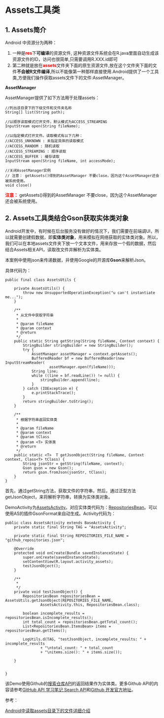 # Assets工具类

## 1. Assets简介

Android 中资源分为两种：

1. 一种是<font color=red>**res**</font>下**可编译**的资源文件, 这种资源文件系统会在R.java里面自动生成该资源文件的ID，访问也很简单,只需要调用R.XXX.id即可
2. 第二种就是放在<font color=red>**assets**</font>文件夹下面的原生资源文件,放在这个文件夹下面的文件**不会被R文件编译**,所以不能像第一种那样直接使用.Android提供了一个工具类,方便我们操作获取assets文件下的文件:AssetManager。

**AssetManager**

AssetManager提供了如下方法用于处理assets：

```
//列出该目录下的下级文件和文件夹名称
String[] list(String path);

//以顺序读取模式打开文件，默认模式为ACCESS_STREAMING
InputStream open(String fileName);

//以指定模式打开文件。读取模式有以下几种：
//ACCESS_UNKNOWN : 未指定具体的读取模式
//ACCESS_RANDOM : 随机读取
//ACCESS_STREAMING : 顺序读取
//ACCESS_BUFFER : 缓存读取
InputStream open(String fileName, int accessMode);

//关闭AssetManager实例
// 注意： getAssets()得到的AssetManager 不要close，因为这个AssetManager还会被系统使用。
void close()
```

<font color=red>**注意：**</font> getAssets()得到的AssetManager 不要close，因为这个AssetManager还会被系统使用。

## 2. Assets工具类结合Gson获取实体类对象

Android开发中，有时候在后台服务没有做好的情况下，我们需要在前端调UI，所以就需要创建假数据，即**实体类对象**，用来模拟在网络获取的实体类对象。所以，我们可以在本地assets文件夹下放一个文本文件，用来存放一个假的数据，然后结合Assets相关API，读取改文件并解析为实体类。

本案例中使用json来传递数据，并使用Google的开源库**Gson**来解析Json。

具体代码为：

```
public final class AssetsUtils {

    private AssetsUtils() {
        throw new UnsupportedOperationException("u can't instantiate me...");
    }

    /**
     * 从文件中获取字符串
     *
     * @param fileName
     * @param context
     * @return
     */
    public static String getString(String fileName, Context context) {
        StringBuilder stringBuilder = new StringBuilder();
        try {
            AssetManager assetManager = context.getAssets();
            BufferedReader bf = new BufferedReader(new InputStreamReader(
                    assetManager.open(fileName)));
            String line;
            while ((line = bf.readLine()) != null) {
                stringBuilder.append(line);
            }
        } catch (IOException e) {
            e.printStackTrace();
        }
        return stringBuilder.toString();
    }

    /**
     * 根据字符串返回实体类
     *
     * @param fileName
     * @param context
     * @param tClass
     * @param <T> 实体类
     * @return
     */
    public static <T>  T getJsonObject(String fileName, Context context, Class<T> tClass) {
        String jsonStr = getString(fileName, context);
        Gson gson = new Gson();
        return gson.fromJson(jsonStr, tClass);
    }
}
```

首先，通过getString方法，获取文件的字符串，然后，通过泛型方法getJsonObject，来将解析字符串，转换为实体类对象。

DemoActivity为[AssetsActivity](https://github.com/YoungBear/Hello/blob/master/app/src/main/java/com/example/hello/activity/AssetsActivity.java)。对应实体类代码为：[RepositoriesBean](https://github.com/YoungBear/Hello/blob/master/app/src/main/java/com/example/hello/model/bean/RepositoriesBean.java)。可以使用AS的插件GsonFormat来自动生成。Activity代码为：

```
public class AssetsActivity extends BaseActivity {
    private static final String TAG = "AssetsActivity";

    private static final String REPOSITORIES_FILE_NAME = "github_repositories.json";

    @Override
    protected void onCreate(Bundle savedInstanceState) {
        super.onCreate(savedInstanceState);
        setContentView(R.layout.activity_assets);
        testJsonObject();
    }

    /**
     *
     */
    private void testJsonObject() {
        RepositoriesBean repositoriesBean = AssetsUtils.getJsonObject(REPOSITORIES_FILE_NAME,
                AssetsActivity.this, RepositoriesBean.class);

        boolean incomplete_results = repositoriesBean.isIncomplete_results();
        int total_count = repositoriesBean.getTotal_count();
        List<RepositoriesBean.ItemsBean> items = repositoriesBean.getItems();

        LogUtils.d(TAG, "testJsonObject, incomplete_results: " + incomplete_results
                + "\ntotal_count: " + total_count
                + "\nitems.size(): " + items.size());

    }


}
```

该Demo使用Github的[搜索仓库API](https://api.github.com/search/repositories?q=java+user:youngbear+language:java)的返回结果作为实体类。更多Github API的内容请参考[GitHub API 学习笔记 Search API](http://blog.csdn.net/next_second/article/details/78238328)和[Github 开发官方地址](https://developer.github.com/v3/)。




参考：

[Android中读取assets目录下的文件详细介绍](http://blog.csdn.net/greathfs/article/details/52123984)